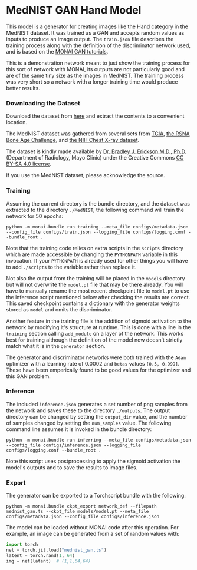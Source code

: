 
# MedNIST GAN Hand Model

This model is a generator for creating images like the Hand category in the MedNIST dataset. It was trained as a GAN and accepts random values as inputs to produce an image output. The `train.json` file describes the training process along with the definition of the discriminator network used, and is based on the [MONAI GAN tutorials](https://github.com/Project-MONAI/tutorials/blob/main/modules/mednist_GAN_workflow_dict.ipynb).

This is a demonstration network meant to just show the training process for this sort of network with MONAI, its outputs are not particularly good and are of the same tiny size as the images in MedNIST. The training process was very short so a network with a longer training time would produce better results.

### Downloading the Dataset

Download the dataset from [here](https://github.com/Project-MONAI/MONAI-extra-test-data/releases/download/0.8.1/MedNIST.tar.gz) and extract the contents to a convenient location.

The MedNIST dataset was gathered from several sets from [TCIA](https://wiki.cancerimagingarchive.net/display/Public/Data+Usage+Policies+and+Restrictions),
[the RSNA Bone Age Challenge](http://rsnachallenges.cloudapp.net/competitions/4),
and [the NIH Chest X-ray dataset](https://cloud.google.com/healthcare/docs/resources/public-datasets/nih-chest).

The dataset is kindly made available by [Dr. Bradley J. Erickson M.D., Ph.D.](https://www.mayo.edu/research/labs/radiology-informatics/overview) (Department of Radiology, Mayo Clinic)
under the Creative Commons [CC BY-SA 4.0 license](https://creativecommons.org/licenses/by-sa/4.0/).


If you use the MedNIST dataset, please acknowledge the source.

### Training

Assuming the current directory is the bundle directory, and the dataset was extracted to the directory `./MedNIST`, the following command will train the network for 50 epochs:

```
python -m monai.bundle run training --meta_file configs/metadata.json --config_file configs/train.json --logging_file configs/logging.conf --bundle_root .
```

Note that the training code relies on extra scripts in the `scripts` directory which are made accessible by changing the `PYTHONPATH` variable in this invocation. If your `PYTHONPATH` is already used for other things you will have to add `./scripts` to the variable rather than replace it.

Not also the output from the training will be placed in the `models` directory but will not overwrite the `model.pt` file that may be there already. You will have to manually rename the most recent checkpoint file to `model.pt` to use the inference script mentioned below after checking the results are correct. This saved checkpoint contains a dictionary with the generator weights stored as `model` and omits the discriminator.

Another feature in the training file is the addition of sigmoid activation to the network by modifying it's structure at runtime. This is done with a line in the `training` section calling `add_module` on a layer of the network. This works best for training although the definition of the model now doesn't strictly match what it is in the `generator` section.

The generator and discriminator networks were both trained with the `Adam` optimizer with a learning rate of 0.0002 and `betas` values `[0.5, 0.999]`. These have been emperically found to be good values for the optimizer and this GAN problem.

### Inference

The included `inference.json` generates a set number of png samples from the network and saves these to the directory `./outputs`. The output directory can be changed by setting the `output_dir` value, and the number of samples changed by setting the `num_samples` value. The following command line assumes it is invoked in the bundle directory:

```
python -m monai.bundle run inferring --meta_file configs/metadata.json --config_file configs/inference.json --logging_file configs/logging.conf --bundle_root .
```

Note this script uses postprocessing to apply the sigmoid activation the model's outputs and to save the results to image files.


### Export

The generator can be exported to a Torchscript bundle with the following:

```
python -m monai.bundle ckpt_export network_def --filepath mednist_gan.ts --ckpt_file models/model.pt --meta_file configs/metadata.json --config_file configs/inference.json
```

The model can be loaded without MONAI code after this operation. For example, an image can be generated from a set of random values with:

```python
import torch
net = torch.jit.load("mednist_gan.ts")
latent = torch.rand(1, 64)
img = net(latent)  # (1,1,64,64)
```

